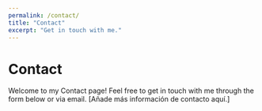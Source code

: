 ```yaml
---
permalink: /contact/
title: "Contact"
excerpt: "Get in touch with me."
---
```


# Contact

Welcome to my Contact page! Feel free to get in touch with me through the form below or via email. [Añade más información de contacto aquí.]
